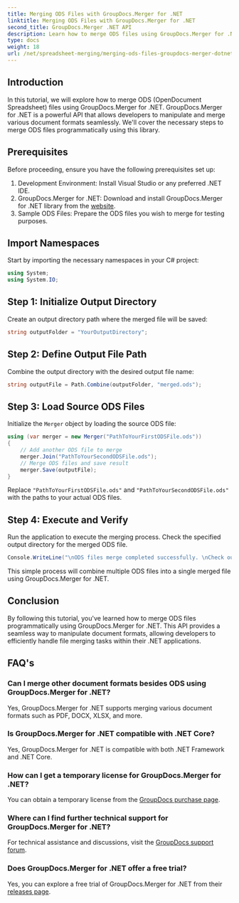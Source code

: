 ```yaml
---
title: Merging ODS Files with GroupDocs.Merger for .NET
linktitle: Merging ODS Files with GroupDocs.Merger for .NET
second_title: GroupDocs.Merger .NET API
description: Learn how to merge ODS files using GroupDocs.Merger for .NET effortlessly. Follow our step-by-step guide for seamless document manipulation.
type: docs
weight: 18
url: /net/spreadsheet-merging/merging-ods-files-groupdocs-merger-dotnet/
---
```

## Introduction
In this tutorial, we will explore how to merge ODS (OpenDocument Spreadsheet) files using GroupDocs.Merger for .NET. GroupDocs.Merger for .NET is a powerful API that allows developers to manipulate and merge various document formats seamlessly. We'll cover the necessary steps to merge ODS files programmatically using this library.
## Prerequisites
Before proceeding, ensure you have the following prerequisites set up:
1. Development Environment: Install Visual Studio or any preferred .NET IDE.
2. GroupDocs.Merger for .NET: Download and install GroupDocs.Merger for .NET library from the [website](https://releases.groupdocs.com/merger/net/).
3. Sample ODS Files: Prepare the ODS files you wish to merge for testing purposes.

## Import Namespaces
Start by importing the necessary namespaces in your C# project:
```csharp
using System;
using System.IO;
```
## Step 1: Initialize Output Directory
Create an output directory path where the merged file will be saved:
```csharp
string outputFolder = "YourOutputDirectory";
```
## Step 2: Define Output File Path
Combine the output directory with the desired output file name:
```csharp
string outputFile = Path.Combine(outputFolder, "merged.ods");
```
## Step 3: Load Source ODS Files
Initialize the `Merger` object by loading the source ODS file:
```csharp
using (var merger = new Merger("PathToYourFirstODSFile.ods"))
{
    // Add another ODS file to merge
    merger.Join("PathToYourSecondODSFile.ods");
    // Merge ODS files and save result
    merger.Save(outputFile);
}
```
Replace `"PathToYourFirstODSFile.ods"` and `"PathToYourSecondODSFile.ods"` with the paths to your actual ODS files.
## Step 4: Execute and Verify
Run the application to execute the merging process. Check the specified output directory for the merged ODS file.
```csharp
Console.WriteLine("\nODS files merge completed successfully. \nCheck output in {0}", outputFolder);
```
This simple process will combine multiple ODS files into a single merged file using GroupDocs.Merger for .NET.

## Conclusion
By following this tutorial, you've learned how to merge ODS files programmatically using GroupDocs.Merger for .NET. This API provides a seamless way to manipulate document formats, allowing developers to efficiently handle file merging tasks within their .NET applications.

## FAQ's
### Can I merge other document formats besides ODS using GroupDocs.Merger for .NET?
Yes, GroupDocs.Merger for .NET supports merging various document formats such as PDF, DOCX, XLSX, and more.
### Is GroupDocs.Merger for .NET compatible with .NET Core?
Yes, GroupDocs.Merger for .NET is compatible with both .NET Framework and .NET Core.
### How can I get a temporary license for GroupDocs.Merger for .NET?
You can obtain a temporary license from the [GroupDocs purchase page](https://purchase.groupdocs.com/temporary-license/).
### Where can I find further technical support for GroupDocs.Merger for .NET?
For technical assistance and discussions, visit the [GroupDocs support forum](https://forum.groupdocs.com/c/merger/32).
### Does GroupDocs.Merger for .NET offer a free trial?
Yes, you can explore a free trial of GroupDocs.Merger for .NET from their [releases page](https://releases.groupdocs.com/).

